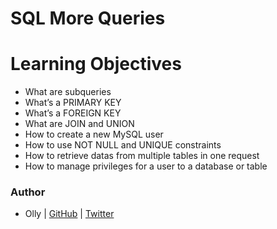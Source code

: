 # SQL More Queries

# Learning Objectives

* What are subqueries
* What’s a PRIMARY KEY
* What’s a FOREIGN KEY
* What are JOIN and UNION
* How to create a new MySQL user
* How to use NOT NULL and UNIQUE constraints
* How to retrieve datas from multiple tables in one request
* How to manage privileges for a user to a database or table


### Author
* Olly | [GitHub](https://github.com/ollyimanishimwe) | [Twitter](https://twitter.com/OllyImanishimwe)
